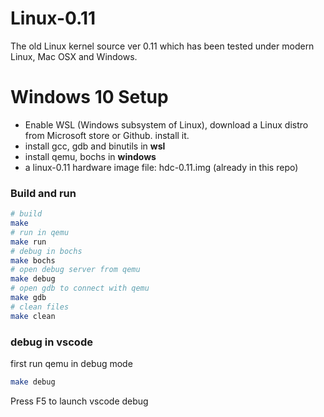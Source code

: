 # Linux-0.11

The old Linux kernel source ver 0.11 which has been tested under modern Linux,  Mac OSX and Windows.

# Windows 10 Setup

* Enable WSL (Windows subsystem of Linux), download a Linux distro from Microsoft store or Github. install it.
* install gcc, gdb and binutils in **wsl**
* install qemu, bochs in **windows**
* a linux-0.11 hardware image file: hdc-0.11.img (already in this repo)

### Build and run

```bash
# build
make
# run in qemu
make run
# debug in bochs
make bochs
# open debug server from qemu
make debug
# open gdb to connect with qemu
make gdb
# clean files
make clean
```

### debug in vscode

first run qemu in debug mode

```bash
make debug
```

Press F5 to launch vscode debug